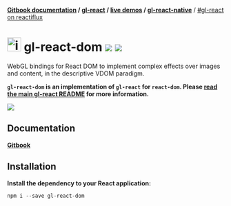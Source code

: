 **[Gitbook documentation](http://projectseptemberinc.gitbooks.io/gl-react-dom/content/) / [gl-react](https://github.com/ProjectSeptemberInc/gl-react/) / [live demos](http://projectseptemberinc.github.io/gl-react-dom/) / [gl-react-native](https://github.com/ProjectSeptemberInc/gl-react-native/)** / [#gl-react on reactiflux](https://reactiflux.slack.com/messages/gl-react/)

# <img width="32" alt="icon" src="https://cloud.githubusercontent.com/assets/211411/9813786/eacfcc24-5888-11e5-8f9b-5a907a2cbb21.png"> gl-react-dom ![](https://img.shields.io/badge/react-0.14.x-05F561.svg) ![](https://img.shields.io/badge/gl--react-2.1.x-05F561.svg)

WebGL bindings for React DOM to implement complex effects over images and content, in the descriptive VDOM paradigm.

**`gl-react-dom` is an implementation of `gl-react` for `react-dom`. Please [read the main gl-react README](https://github.com/ProjectSeptemberInc/gl-react/) for more information.**

[![](https://github.com/ProjectSeptemberInc/gl-react/raw/master/docs/examples/blur.gif)](http://projectseptemberinc.github.io/gl-react/Examples/Blur/)

## Documentation

[**Gitbook**](http://projectseptemberinc.gitbooks.io/gl-react/content/)

## Installation

**Install the dependency to your React application:**

```
npm i --save gl-react-dom
```
